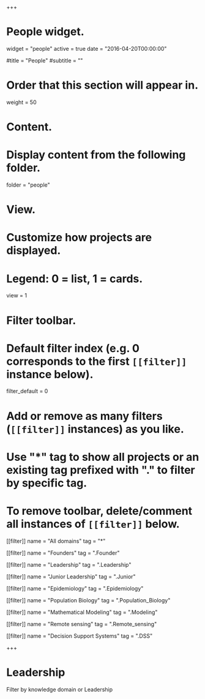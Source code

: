 +++
# People widget.
widget = "people"
active = true
date = "2016-04-20T00:00:00"

#title = "People"
#subtitle = ""

# Order that this section will appear in.
weight = 50

# Content.
# Display content from the following folder.

folder = "people"

# View.
# Customize how projects are displayed.
# Legend: 0 = list, 1 = cards.
view = 1

# Filter toolbar.

# Default filter index (e.g. 0 corresponds to the first `[[filter]]` instance below).
filter_default = 0

# Add or remove as many filters (`[[filter]]` instances) as you like.
# Use "*" tag to show all projects or an existing tag prefixed with "." to filter by specific tag.
# To remove toolbar, delete/comment all instances of `[[filter]]` below.

[[filter]]
  name = "All domains"
  tag = "*"
  
[[filter]]
  name = "Founders"
  tag = ".Founder"  

[[filter]]
  name = "Leadership"
  tag = ".Leadership"  
  
[[filter]]
  name = "Junior Leadership"
  tag = ".Junior"

[[filter]]
  name = "Epidemiology"
  tag = ".Epidemiology"

[[filter]]
  name = "Population Biology"
  tag = ".Population_Biology"

[[filter]]
  name = "Mathematical Modeling"
  tag = ".Modeling"

[[filter]]
  name = "Remote sensing"
  tag = ".Remote_sensing"  
  
  
[[filter]]
  name = "Decision Support Systems"
  tag = ".DSS" 
  
+++


# Leadership
Filter by knowledge domain or Leadership


